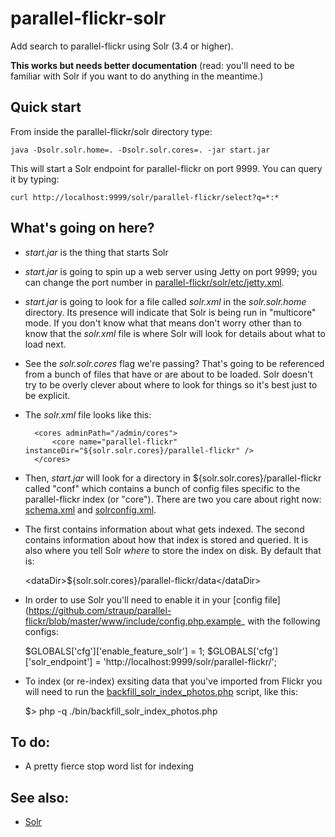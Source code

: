 parallel-flickr-solr
==

Add search to parallel-flickr using Solr (3.4 or higher).

**This works but needs better documentation** (read: you'll need to be familiar with Solr if you want to do anything in the meantime.)

Quick start
--

From inside the parallel-flickr/solr directory type:

	java -Dsolr.solr.home=. -Dsolr.solr.cores=. -jar start.jar

This will start a Solr endpoint for parallel-flickr on port 9999. You can query
it by typing:

	curl http://localhost:9999/solr/parallel-flickr/select?q=*:*
	
What's going on here?
--

* _start.jar_ is the thing that starts Solr

* _start.jar_ is going to spin up a web server using Jetty on port 9999; you can
  change the port number in [parallel-flickr/solr/etc/jetty.xml](https://github.com/straup/parallel-flickr/blob/master/solr/etc/jetty.xml).

* _start.jar_ is going to look for a file called _solr.xml_ in the
  _solr.solr.home_ directory. Its presence will indicate that Solr is being run
  in "multicore" mode. If you don't know what that means don't worry other than
  to know that the _solr.xml_ file is where Solr will look for details about
  what to load next.

* See the _solr.solr.cores_ flag we're passing? That's going to be referenced
  from a bunch of files that have or are about to be loaded. Solr doesn't try to
  be overly clever about where to look for things so it's best just to be
  explicit.
  
* The _solr.xml_ file looks like this:

	<?xml version="1.0" encoding="UTF-8" ?>

	<solr persistent="false">

		<cores adminPath="/admin/cores">
			<core name="parallel-flickr" instanceDir="${solr.solr.cores}/parallel-flickr" />
		</cores>
	</solr>

* Then, _start.jar_ will look for a directory in
  ${solr.solr.cores}/parallel-flickr called "conf" which contains a bunch of
  config files specific to the parallel-flickr index (or "core"). There are two
  you care about right now: [schema.xml](https://github.com/straup/parallel-flickr/blob/master/solr/parallel-flickr/conf/solrconfig.xml) and [solrconfig.xml](https://github.com/straup/parallel-flickr/blob/master/solr/parallel-flickr/conf/solrconfig.xml).
  
* The first contains information about what gets indexed. The second contains
  information about how that index is stored and queried. It is also where you
  tell Solr _where_ to store the index on disk. By default that is:
  
	&lt;dataDir&gt;${solr.solr.cores}/parallel-flickr/data&lt;/dataDir&gt;  

* In order to use Solr you'll need to enable it in your [config file](https://github.com/straup/parallel-flickr/blob/master/www/include/config.php.example_ with the following configs:
 
	$GLOBALS['cfg']['enable_feature_solr'] = 1;
	$GLOBALS['cfg']['solr_endpoint'] = 'http://localhost:9999/solr/parallel-flickr/';

* To index (or re-index) exsiting data that you've imported from Flickr you will need to run the [backfill_solr_index_photos.php](https://github.com/straup/parallel-flickr/blob/master/bin/backfill_solr_index_photos.php) script, like this:

	$> php -q ./bin/backfill_solr_index_photos.php
 
To do:
--

* A pretty fierce stop word list for indexing

See also:
--

* [Solr](https://lucene.apache.org/solr/)
